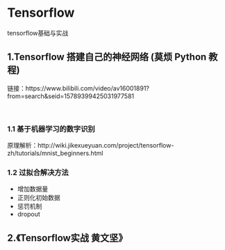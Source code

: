 # Tensorflow
tensorflow基础与实战

## 1.Tensorflow 搭建自己的神经网络 (莫烦 Python 教程)

<p>链接：https://www.bilibili.com/video/av16001891?from=search&seid=15789399425031977581</p>
<br/>

### 1.1 基于机器学习的数字识别
<p>原理解析：http://wiki.jikexueyuan.com/project/tensorflow-zh/tutorials/mnist_beginners.html</p>

### 1.2 过拟合解决方法
- 增加数据量
- 正则化初始数据
- 惩罚机制
- dropout

## 2.《Tensorflow实战  黄文坚》


